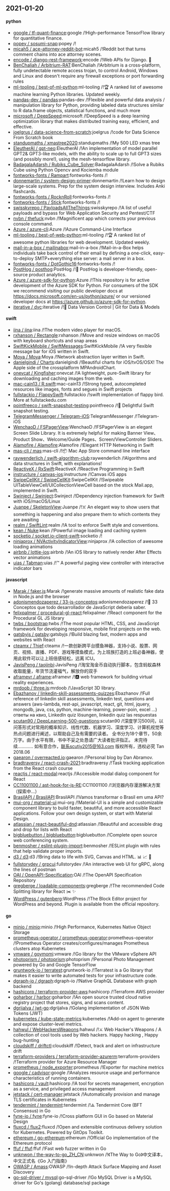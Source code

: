 ## 2021-01-20

#### python
* [google / tf-quant-finance](https://github.com/google/tf-quant-finance):google /!High-performance TensorFlow library for quantitative finance.
* [popey / sosumi-snap](https://github.com/popey/sosumi-snap):popey /!
* [micah5 / ace-attorney-reddit-bot](https://github.com/micah5/ace-attorney-reddit-bot):micah5 /!Reddit bot that turns comment chains into ace attorney scenes.
* [encode / django-rest-framework](https://github.com/encode/django-rest-framework):encode /!Web APIs for Django.
🎸
* [BenChaliah / Arbitrium-RAT](https://github.com/BenChaliah/Arbitrium-RAT):BenChaliah /!Arbitrium is a cross-platform, fully undetectable remote access trojan, to control Android, Windows and Linux and doesn't require any firewall exceptions or port forwarding rules
* [ml-tooling / best-of-ml-python](https://github.com/ml-tooling/best-of-ml-python):ml-tooling /!🏆
A ranked list of awesome machine learning Python libraries. Updated weekly.
* [pandas-dev / pandas](https://github.com/pandas-dev/pandas):pandas-dev /!Flexible and powerful data analysis / manipulation library for Python, providing labeled data structures similar to R data.frame objects, statistical functions, and much more
* [microsoft / DeepSpeed](https://github.com/microsoft/DeepSpeed):microsoft /!DeepSpeed is a deep learning optimization library that makes distributed training easy, efficient, and effective.
* [joelgrus / data-science-from-scratch](https://github.com/joelgrus/data-science-from-scratch):joelgrus /!code for Data Science From Scratch book
* [standupmaths / xmastree2020](https://github.com/standupmaths/xmastree2020):standupmaths /!My 500 LED xmas tree
* [EleutherAI / gpt-neo](https://github.com/EleutherAI/gpt-neo):EleutherAI /!An implementation of model parallel GPT2& GPT3-like models, with the ability to scale up to full GPT3 sizes (and possibly more!), using the mesh-tensorflow library.
* [BadagalaAdarsh / Rubiks_Cube_Solver](https://github.com/BadagalaAdarsh/Rubiks_Cube_Solver):BadagalaAdarsh /!Solve a Rubiks Cube using Python Opencv and Kociemba module
* [fontworks-fonts / Rampart](https://github.com/fontworks-fonts/Rampart):fontworks-fonts /!
* [donnemartin / system-design-primer](https://github.com/donnemartin/system-design-primer):donnemartin /!Learn how to design large-scale systems. Prep for the system design interview. Includes Anki flashcards.
* [fontworks-fonts / RocknRoll](https://github.com/fontworks-fonts/RocknRoll):fontworks-fonts /!
* [fontworks-fonts / Stick](https://github.com/fontworks-fonts/Stick):fontworks-fonts /!
* [swisskyrepo / PayloadsAllTheThings](https://github.com/swisskyrepo/PayloadsAllTheThings):swisskyrepo /!A list of useful payloads and bypass for Web Application Security and Pentest/CTF
* [nvbn / thefuck](https://github.com/nvbn/thefuck):nvbn /!Magnificent app which corrects your previous console command.
* [Azure / azure-cli](https://github.com/Azure/azure-cli):Azure /!Azure Command-Line Interface
* [ml-tooling / best-of-web-python](https://github.com/ml-tooling/best-of-web-python):ml-tooling /!🏆
A ranked list of awesome python libraries for web development. Updated weekly.
* [mail-in-a-box / mailinabox](https://github.com/mail-in-a-box/mailinabox):mail-in-a-box /!Mail-in-a-Box helps individuals take back control of their email by defining a one-click, easy-to-deploy SMTP+everything else server: a mail server in a box.
* [fontworks-fonts / DotGothic16](https://github.com/fontworks-fonts/DotGothic16):fontworks-fonts /!
* [PostHog / posthog](https://github.com/PostHog/posthog):PostHog /!🦔
PostHog is developer-friendly, open-source product analytics.
* [Azure / azure-sdk-for-python](https://github.com/Azure/azure-sdk-for-python):Azure /!This repository is for active development of the Azure SDK for Python. For consumers of the SDK we recommend visiting our public developer docs at https://docs.microsoft.com/en-us/python/azure/ or our versioned developer docs at https://azure.github.io/azure-sdk-for-python.
* [iterative / dvc](https://github.com/iterative/dvc):iterative /!🦉
Data Version Control | Git for Data & Models

#### swift
* [iina / iina](https://github.com/iina/iina):iina /!The modern video player for macOS.
* [rxhanson / Rectangle](https://github.com/rxhanson/Rectangle):rxhanson /!Move and resize windows on macOS with keyboard shortcuts and snap areas
* [SwiftKickMobile / SwiftMessages](https://github.com/SwiftKickMobile/SwiftMessages):SwiftKickMobile /!A very flexible message bar for iOS written in Swift.
* [Moya / Moya](https://github.com/Moya/Moya):Moya /!Network abstraction layer written in Swift.
* [danielgindi / Charts](https://github.com/danielgindi/Charts):danielgindi /!Beautiful charts for iOS/tvOS/OSX! The Apple side of the crossplatform MPAndroidChart.
* [onevcat / Kingfisher](https://github.com/onevcat/Kingfisher):onevcat /!A lightweight, pure-Swift library for downloading and caching images from the web.
* [mac-cain13 / R.swift](https://github.com/mac-cain13/R.swift):mac-cain13 /!Strong typed, autocompleted resources like images, fonts and segues in Swift projects
* [fullstackio / FlappySwift](https://github.com/fullstackio/FlappySwift):fullstackio /!swift implementation of flappy bird. More at fullstackedu.com
* [pointfreeco / swift-snapshot-testing](https://github.com/pointfreeco/swift-snapshot-testing):pointfreeco /!📸
Delightful Swift snapshot testing.
* [TelegramMessenger / Telegram-iOS](https://github.com/TelegramMessenger/Telegram-iOS):TelegramMessenger /!Telegram-iOS
* [WenchaoD / FSPagerView](https://github.com/WenchaoD/FSPagerView):WenchaoD /!FSPagerView is an elegant Screen Slide Library. It is extremely helpful for making Banner View、Product Show、Welcome/Guide Pages、Screen/ViewController Sliders.
* [Alamofire / Alamofire](https://github.com/Alamofire/Alamofire):Alamofire /!Elegant HTTP Networking in Swift
* [mas-cli / mas](https://github.com/mas-cli/mas):mas-cli /!📦
Mac App Store command line interface
* [raywenderlich / swift-algorithm-club](https://github.com/raywenderlich/swift-algorithm-club):raywenderlich /!Algorithms and data structures in Swift, with explanations!
* [ReactiveX / RxSwift](https://github.com/ReactiveX/RxSwift):ReactiveX /!Reactive Programming in Swift
* [instructure / canvas-ios](https://github.com/instructure/canvas-ios):instructure /!Canvas iOS apps
* [SwipeCellKit / SwipeCellKit](https://github.com/SwipeCellKit/SwipeCellKit):SwipeCellKit /!Swipeable UITableViewCell/UICollectionViewCell based on the stock Mail.app, implemented in Swift.
* [Swinject / Swinject](https://github.com/Swinject/Swinject):Swinject /!Dependency injection framework for Swift with iOS/macOS/Linux
* [Juanpe / SkeletonView](https://github.com/Juanpe/SkeletonView):Juanpe /!☠️
An elegant way to show users that something is happening and also prepare them to which contents they are awaiting
* [realm / SwiftLint](https://github.com/realm/SwiftLint):realm /!A tool to enforce Swift style and conventions.
* [kean / Nuke](https://github.com/kean/Nuke):kean /!Powerful image loading and caching system
* [socketio / socket.io-client-swift](https://github.com/socketio/socket.io-client-swift):socketio /!
* [ninjaprox / NVActivityIndicatorView](https://github.com/ninjaprox/NVActivityIndicatorView):ninjaprox /!A collection of awesome loading animations
* [airbnb / lottie-ios](https://github.com/airbnb/lottie-ios):airbnb /!An iOS library to natively render After Effects vector animations
* [uias / Tabman](https://github.com/uias/Tabman):uias /!™️
A powerful paging view controller with interactive indicator bars

#### javascript
* [Marak / faker.js](https://github.com/Marak/faker.js):Marak /!generate massive amounts of realistic fake data in Node.js and the browser
* [adonismendozaperez / 33-js-conceptos](https://github.com/adonismendozaperez/33-js-conceptos):adonismendozaperez /!📜
33 Conceptos que todo desarrollador de JavaScript debería saber.
* [felixpalmer / procedural-gl-react](https://github.com/felixpalmer/procedural-gl-react):felixpalmer /!React component for the Procedural GL JS library
* [twbs / bootstrap](https://github.com/twbs/bootstrap):twbs /!The most popular HTML, CSS, and JavaScript framework for developing responsive, mobile first projects on the web.
* [gatsbyjs / gatsby](https://github.com/gatsbyjs/gatsby):gatsbyjs /!Build blazing fast, modern apps and websites with React
* [cteamx / Thief](https://github.com/cteamx/Thief):cteamx /!一款创新跨平台摸鱼神器，支持小说、股票、网页、视频、直播、PDF、游戏等摸鱼模式，为上班族打造的上班必备神器，使用此软件可以让上班倍感轻松，远离 ICU。
* [JavisPeng / taojinbi](https://github.com/JavisPeng/taojinbi):JavisPeng /!淘宝淘金币自动执行脚本，包含蚂蚁森林收取能量，年货节浇灌福气，解放你的双手
* [aframevr / aframe](https://github.com/aframevr/aframe):aframevr /!🅰️
web framework for building virtual reality experiences.
* [mrdoob / three.js](https://github.com/mrdoob/three.js):mrdoob /!JavaScript 3D library.
* [Ebazhanov / linkedin-skill-assessments-quizzes](https://github.com/Ebazhanov/linkedin-skill-assessments-quizzes):Ebazhanov /!Full reference of linkedin skill assessments, linkedin test, questions and answers (aws-lambda, rest-api, javascript, react, git, html, jquery, mongodb, java, css, python, machine-learning, power-poin, excel ...) ответы на квиз, LinkedIn quiz lösungen, linkedin quiz las respuestas
* [scutan90 / DeepLearning-500-questions](https://github.com/scutan90/DeepLearning-500-questions):scutan90 /!深度学习500问，以问答形式对常用的概率知识、线性代数、机器学习、深度学习、计算机视觉等热点问题进行阐述，以帮助自己及有需要的读者。 全书分为18个章节，50余万字。由于水平有限，书中不妥之处恳请广大读者批评指正。 未完待续............ 如有意合作，联系scutjy2015@163.com 版权所有，违权必究 Tan 2018.06
* [gaearon / overreacted.io](https://github.com/gaearon/overreacted.io):gaearon /!Personal blog by Dan Abramov.
* [bradtraversy / react-crash-2021](https://github.com/bradtraversy/react-crash-2021):bradtraversy /!Task tracking application from the React crash course
* [reactjs / react-modal](https://github.com/reactjs/react-modal):reactjs /!Accessible modal dialog component for React
* [CC11001100 / ast-hook-for-js-RE](https://github.com/CC11001100/ast-hook-for-js-RE):CC11001100 /!浏览器内存漫游解决方案（探索中...）
* [BrasilAPI / BrasilAPI](https://github.com/BrasilAPI/BrasilAPI):BrasilAPI /!Vamos transformar o Brasil em uma API?
* [mui-org / material-ui](https://github.com/mui-org/material-ui):mui-org /!Material-UI is a simple and customizable component library to build faster, beautiful, and more accessible React applications. Follow your own design system, or start with Material Design.
* [atlassian / react-beautiful-dnd](https://github.com/atlassian/react-beautiful-dnd):atlassian /!Beautiful and accessible drag and drop for lists with React
* [bigbluebutton / bigbluebutton](https://github.com/bigbluebutton/bigbluebutton):bigbluebutton /!Complete open source web conferencing system.
* [benmosher / eslint-plugin-import](https://github.com/benmosher/eslint-plugin-import):benmosher /!ESLint plugin with rules that help validate proper imports.
* [d3 / d3](https://github.com/d3/d3):d3 /!Bring data to life with SVG, Canvas and HTML.
📊
📈
🎉
* [fullstorydev / grpcui](https://github.com/fullstorydev/grpcui):fullstorydev /!An interactive web UI for gRPC, along the lines of postman
* [OAI / OpenAPI-Specification](https://github.com/OAI/OpenAPI-Specification):OAI /!The OpenAPI Specification Repository
* [gregberge / loadable-components](https://github.com/gregberge/loadable-components):gregberge /!The recommended Code Splitting library for React
✂️
✨
* [WordPress / gutenberg](https://github.com/WordPress/gutenberg):WordPress /!The Block Editor project for WordPress and beyond. Plugin is available from the official repository.

#### go
* [minio / minio](https://github.com/minio/minio):minio /!High Performance, Kubernetes Native Object Storage
* [prometheus-operator / prometheus-operator](https://github.com/prometheus-operator/prometheus-operator):prometheus-operator /!Prometheus Operator creates/configures/manages Prometheus clusters atop Kubernetes
* [vmware / govmomi](https://github.com/vmware/govmomi):vmware /!Go library for the VMware vSphere API
* [photoprism / photoprism](https://github.com/photoprism/photoprism):photoprism /!Personal Photo Management powered by Go and Google TensorFlow
* [gruntwork-io / terratest](https://github.com/gruntwork-io/terratest):gruntwork-io /!Terratest is a Go library that makes it easier to write automated tests for your infrastructure code.
* [dgraph-io / dgraph](https://github.com/dgraph-io/dgraph):dgraph-io /!Native GraphQL Database with graph backend
* [hashicorp / terraform-provider-aws](https://github.com/hashicorp/terraform-provider-aws):hashicorp /!Terraform AWS provider
* [goharbor / harbor](https://github.com/goharbor/harbor):goharbor /!An open source trusted cloud native registry project that stores, signs, and scans content.
* [dgrijalva / jwt-go](https://github.com/dgrijalva/jwt-go):dgrijalva /!Golang implementation of JSON Web Tokens (JWT)
* [kubernetes / kube-state-metrics](https://github.com/kubernetes/kube-state-metrics):kubernetes /!Add-on agent to generate and expose cluster-level metrics.
* [hahwul / WebHackersWeapons](https://github.com/hahwul/WebHackersWeapons):hahwul /!⚔️
Web Hacker's Weapons / A collection of cool tools used by Web hackers. Happy hacking , Happy bug-hunting
* [cloudskiff / driftctl](https://github.com/cloudskiff/driftctl):cloudskiff /!Detect, track and alert on infrastructure drift
* [terraform-providers / terraform-provider-azurerm](https://github.com/terraform-providers/terraform-provider-azurerm):terraform-providers /!Terraform provider for Azure Resource Manager
* [prometheus / node_exporter](https://github.com/prometheus/node_exporter):prometheus /!Exporter for machine metrics
* [google / cadvisor](https://github.com/google/cadvisor):google /!Analyzes resource usage and performance characteristics of running containers.
* [hashicorp / vault](https://github.com/hashicorp/vault):hashicorp /!A tool for secrets management, encryption as a service, and privileged access management
* [jetstack / cert-manager](https://github.com/jetstack/cert-manager):jetstack /!Automatically provision and manage TLS certificates in Kubernetes
* [tendermint / tendermint](https://github.com/tendermint/tendermint):tendermint /!⟁ Tendermint Core (BFT Consensus) in Go
* [fyne-io / fyne](https://github.com/fyne-io/fyne):fyne-io /!Cross platform GUI in Go based on Material Design
* [fluxcd / flux2](https://github.com/fluxcd/flux2):fluxcd /!Open and extensible continuous delivery solution for Kubernetes. Powered by GitOps Toolkit.
* [ethereum / go-ethereum](https://github.com/ethereum/go-ethereum):ethereum /!Official Go implementation of the Ethereum protocol
* [ffuf / ffuf](https://github.com/ffuf/ffuf):ffuf /!Fast web fuzzer written in Go
* [unknwon / the-way-to-go_ZH_CN](https://github.com/unknwon/the-way-to-go_ZH_CN):unknwon /!《The Way to Go》中文译本，中文正式名《Go 入门指南》
* [OWASP / Amass](https://github.com/OWASP/Amass):OWASP /!In-depth Attack Surface Mapping and Asset Discovery
* [go-sql-driver / mysql](https://github.com/go-sql-driver/mysql):go-sql-driver /!Go MySQL Driver is a MySQL driver for Go's (golang) database/sql package
